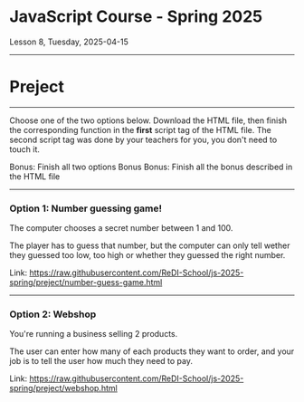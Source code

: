 <!-- .slide: id="lesson8" -->

# JavaScript Course - Spring 2025

Lesson 8, Tuesday, 2025-04-15

---

# Preject

---

Choose one of the two options below. Download the HTML file,
then finish the corresponding function in the **first** script
tag of the HTML file. The second script tag was done by
your teachers for you, you don't need to touch it.

Bonus: Finish all two options
Bonus Bonus: Finish all the bonus described in the HTML file

---

### Option 1: Number guessing game!

The computer chooses a secret number between 1 and 100.

The player has to guess that number, but the computer can only
tell wether they guessed too low, too high or
whether they guessed the right number.

Link: https://raw.githubusercontent.com/ReDI-School/js-2025-spring/preject/number-guess-game.html

---

### Option 2: Webshop

You're running a business selling 2 products.

The user can enter how many of each products they want to order,
and your job is to tell the user how much they need to pay.

Link: https://raw.githubusercontent.com/ReDI-School/js-2025-spring/preject/webshop.html
